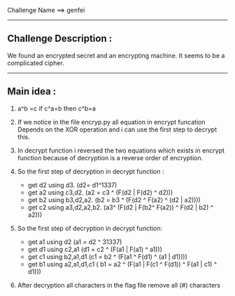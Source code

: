 Challenge Name ==> genfei
________________________________________

Challenge Description :
-----------------------

We found an encrypted secret and an encrypting machine. It seems to be a complicated cipher.

________________________________________

Main idea :
---------------
1) a^b =c if c^a=b then c^b=a

2) If we notice in the file encryp.py all equation in encrypt funcation Depends on the XOR operation and i can use the first step to decrypt this. 

3) In decrypt function i reversed the two equations which exists in encrypt function because of decryption is a reverse order of encryption.

4) So the first step of decryption in decrypt function :
    -  get d2 using d3.          (d2= d1^1337)
    -  get a2 using c3,d2.       (a2 = c3 ^ (F(d2 | F(d2) ^ d2)))
    -  get b2 using b3,d2,a2.    (b2 = b3 ^ (F(d2 ^ F(a2) ^ (d2 | a2))))
    -  get c2 using a3,d2,a2,b2. (a3^ (F(d2 | F(b2^ F(a2)) ^ F(d2 | b2) ^ a2)))

5) So the first step of decryption in decrypt function:
    -  get a1 using d2             (a1 = d2 ^ 31337)
    -  get d1 using c2,a1          (d1 = c2 ^ (F(a1 | F(a1) ^ a1)))
    -  get c1 using b2,a1,d1       (c1 = b2 ^ (F(a1 ^ F(d1) ^ (a1 | d1))))
    -  get b1 using a2,a1,d1,c1    ( b1 =  a2 ^ (F(a1 | F(c1 ^ F(d1)) ^ F(a1 | c1) ^ d1)))
 
6) After decryption all characters in the flag file remove all (#) characters
  
